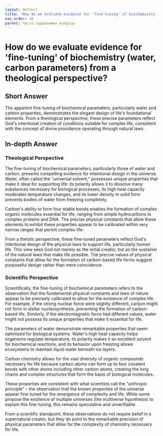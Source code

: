 ```yaml
---
layout: default
title: "How do we evaluate evidence for 'fine-tuning' of biochemistry (water, carbon parameters) from a theological perspective?"
nav_order: 10
parent: Часто задаваемые вопросы
---
```


# How do we evaluate evidence for 'fine-tuning' of biochemistry (water, carbon parameters) from a theological perspective?

## Short Answer

The apparent fine-tuning of biochemical parameters, particularly water and carbon properties, demonstrates the elegant design of life's foundational elements. From a theological perspective, these precise parameters reflect God's intentional creation of conditions suitable for complex life, consistent with the concept of divine providence operating through natural laws.

## In-depth Answer

### Theological Perspective

The fine-tuning of biochemical parameters, particularly those of water and carbon, presents compelling evidence for intentional design in the universe. Water, often called the "universal solvent," possesses unique properties that make it ideal for supporting life: its polarity allows it to dissolve many substances necessary for biological processes, its high heat capacity moderates temperature changes, and its lower density in solid form prevents bodies of water from freezing completely.

Carbon's ability to form four stable bonds enables the formation of complex organic molecules essential for life, ranging from simple hydrocarbons to complex proteins and DNA. The precise physical constants that allow these elements to exhibit these properties appear to be calibrated within very narrow ranges that permit complex life.

From a theistic perspective, these fine-tuned parameters reflect God's intentional design of the physical laws to support life, particularly human life. This view sees God not merely as the initial creator, but as the sustainer of the natural laws that make life possible. The precise values of physical constants that allow for the formation of carbon-based life forms suggest purposeful design rather than mere coincidence.

### Scientific Perspective

Scientifically, the fine-tuning of biochemical parameters refers to the observation that the fundamental physical constants and laws of nature appear to be precisely calibrated to allow for the existence of complex life. For example, if the strong nuclear force were slightly different, carbon might not form in stellar nucleosynthesis, preventing the formation of carbon-based life. Similarly, if the electromagnetic force had different values, water might not possess its unique properties that make it essential for life.

The parameters of water demonstrate remarkable properties that seem optimized for biological systems. Water's high heat capacity helps organisms regulate temperature, its polarity makes it an excellent solvent for biochemical reactions, and its behavior upon freezing allows ecosystems to maintain liquid water beneath ice layers.

Carbon chemistry allows for the vast diversity of organic compounds necessary for life because carbon atoms can form up to four covalent bonds with other atoms including other carbon atoms, creating the long chains and complex structures that form the basis of biological molecules.

These properties are consistent with what scientists call the "anthropic principle" – the observation that the known properties of the universe appear fine-tuned for the emergence of complexity and life. While some propose the existence of multiple universes (the multiverse hypothesis) to explain this fine-tuning, this remains speculative and unverifiable.

From a scientific standpoint, these observations do not require belief in a supernatural creator, but they do point to the remarkable precision of physical parameters that allow for the complexity of chemistry necessary for life.